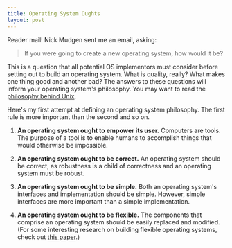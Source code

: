 ```yaml
---
title: Operating System Oughts
layout: post
---
```


Reader mail! Nick Mudgen sent me an email, asking:

> If you were going to create a new operating system, how would it be?

This is a question that all potential OS implementors must consider before setting out to build an operating system. What is quality, really? What makes one thing good and another bad? The answers to these questions will inform your operating system's philosophy. You may want to read the [philosophy behind Unix](http://en.wikipedia.org/wiki/Unix_philosophy).

Here's my first attempt at defining an operating system philosophy. The first rule is more important than the second and so on.

1. **An operating system ought to empower its user.** Computers are tools. The purpose of a tool is to enable humans to accomplish things that would otherwise be impossible.

1. **An operating system ought to be correct.** An operating system should be correct, as robustness is a child of correctness and an operating system must be robust. 

2. **An operating system ought to be simple.** Both an operating system's interfaces and implementation should be simple. However, simple interfaces are more important than a simple implementation.

4. **An operating system ought to be flexible.** The components that comprise an operating system should be easily replaced and modified. (For some interesting research on building flexible operating systems, check out [this paper](http://www.usenix.org/event/usenix09/tech/full_papers/lohmann/lohmann.pdf).)
